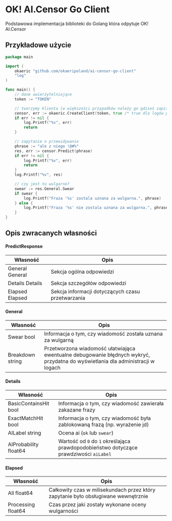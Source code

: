 # OK! AI.Censor Go Client

Podstawowa implementacja biblioteki do Golang która odpytuje OK! AI.Censor

## Przykładowe użycie

```go
package main

import (
	okaeric "github.com/okaeripoland/ai-censor-go-client"
	"log"
)

func main() {
	// dane uwierzytelniające
	token := "TOKEN"

	// tworzymy klienta (w większości przypadków należy go gdzieś zapisać)
	censor, err := okaeric.CreateClient(token, true /* true dla logów podczas testów, false dla produkcji */)
	if err != nil {
		log.Printf("%v", err)
		return
	}

	// zapytanie o przewidywanie
	phrase := "ale z niego !@#%"
	res, err := censor.Predict(phrase)
	if err != nil {
		log.Printf("%v", err)
		return
	}
	log.Printf("%v", res)

	// czy jest to wulgarne?
	swear := res.General.Swear
	if swear {
		log.Printf("Fraza '%s' zostala uznana za wulgarna.", phrase)
	} else {
		log.Printf("Fraza '%s' nie zostala uznana za wulgarna.", phrase)
	}
}

```

## Opis zwracanych własności

#### PredictResponse

| Własność  | Opis |
| ------------- | ------------- |
| General General | Sekcja ogólna odpowiedzi |
| Details Details | Sekcja szczegółów odpowiedzi |
| Elapsed Elapsed | Sekcja informacji dotyczących czasu przetwarzania |


#### General

| Własność  | Opis |
| ------------- | ------------- |
| Swear bool | Informacja o tym, czy wiadomość została uznana za wulgarną |
| Breakdown string | Przetworzona wiadomość ułatwiająca ewentualne debugowanie błędnych wykryć, przydatna do wyświetlania dla administracji w logach |


#### Details

| Własność  | Opis |
| ------------- | ------------- |
| BasicContainsHit bool | Informacja o tym, czy wiadomość zawierała zakazane frazy |
| ExactMatchHit bool | Informacja o tym, czy wiadomość była zablokowaną frazą (np. wyrażenie jd) |
| AILabel string | Ocena ai (`ok` lub `swear`) |
| AIProbability float64 | Wartość od `0` do `1` określająca prawdopodobieństwo dotyczące prawdziwości `aiLabel` |


#### Elapsed 

| Własność  | Opis |
| ------------- | ------------- |
| All float64 | Całkowity czas w milisekundach przez który zapytanie było obsługiwane wewnętrznie |
| Processing float64 | Czas przez jaki zostały wykonane oceny wulgarności |

